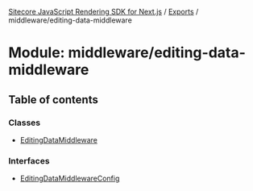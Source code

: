 [Sitecore JavaScript Rendering SDK for Next.js](../README.md) / [Exports](../modules.md) / middleware/editing-data-middleware

# Module: middleware/editing-data-middleware

## Table of contents

### Classes

- [EditingDataMiddleware](../classes/middleware_editing_data_middleware.EditingDataMiddleware.md)

### Interfaces

- [EditingDataMiddlewareConfig](../interfaces/middleware_editing_data_middleware.EditingDataMiddlewareConfig.md)
